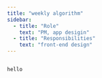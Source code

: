 ```yaml
---
title: "weekly algorithm"
sidebar:
  - title: "Role"
    text: "PM, app desigin"
  - title: "Responsibilities"
    text: "front-end design"
---
```


<code>
hello
</code>
